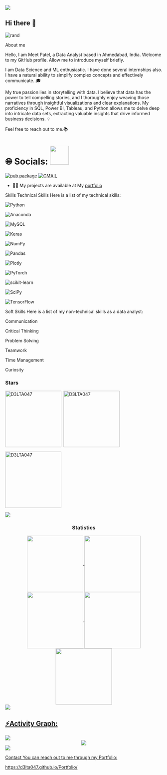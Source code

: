 [![](https://visitcount.itsvg.in/api?id=D3LTA047&icon=9&color=11)](https://visitcount.itsvg.in)

## Hi there 👋
![rand](https://rand-xyz.now.sh/api/hello)

About me


Hello, I am Meet Patel, a Data Analyst based in Ahmedabad, India. Welcome to my GitHub profile. Allow me to introduce myself briefly.

I am Data Science and ML enthusiastic. I have done several internships also. I have a natural ability to simplify complex concepts and effectively communicate. 🎓

My true passion lies in storytelling with data. I believe that data has the power to tell compelling stories, and I thoroughly enjoy weaving those narratives through insightful visualizations and clear explanations. My proficiency in SQL, Power BI, Tableau, and Python allows me to delve deep into intricate data sets, extracting valuable insights that drive informed business decisions. 💡


Feel free to reach out to me.📚


# 🌐 Socials: <img src="https://media.giphy.com/media/LnQjpWaON8nhr21vNW/giphy.gif" width="60">

[![pub package](https://img.shields.io/badge/LinkedIn-0077B5?style=for-the-badge&logo=linkedin&logoColor=white)](https://www.linkedin.com/in/meetdineshbhaipatel/) [![GMAIL](https://img.shields.io/badge/Gmail-D14836?style=for-the-badge&logo=gmail&logoColor=white)](mailto:mdp12199@gmail.com)

- 👨‍💻 My projects are available at My [portfolio](https://d3lta047.github.io/Portfolio/)

Skills
Technical Skills
Here is a list of my technical skills:

![Python](https://img.shields.io/badge/python-3670A0?style=for-the-badge&logo=python&logoColor=ffdd54) 
 
![Anaconda](https://img.shields.io/badge/Anaconda-%2344A833.svg?style=for-the-badge&logo=anaconda&logoColor=white)  
 
![MySQL](https://img.shields.io/badge/mysql-%2300f.svg?style=for-the-badge&logo=mysql&logoColor=white) 

![Keras](https://img.shields.io/badge/Keras-%23D00000.svg?style=for-the-badge&logo=Keras&logoColor=white) 

![NumPy](https://img.shields.io/badge/numpy-%23013243.svg?style=for-the-badge&logo=numpy&logoColor=white) 

![Pandas](https://img.shields.io/badge/pandas-%23150458.svg?style=for-the-badge&logo=pandas&logoColor=white) 

![Plotly](https://img.shields.io/badge/Plotly-%233F4F75.svg?style=for-the-badge&logo=plotly&logoColor=white) 

![PyTorch](https://img.shields.io/badge/PyTorch-%23EE4C2C.svg?style=for-the-badge&logo=PyTorch&logoColor=white) 

![scikit-learn](https://img.shields.io/badge/scikit--learn-%23F7931E.svg?style=for-the-badge&logo=scikit-learn&logoColor=white) 

![SciPy](https://img.shields.io/badge/SciPy-%230C55A5.svg?style=for-the-badge&logo=scipy&logoColor=%white) 

![TensorFlow](https://img.shields.io/badge/TensorFlow-%23FF6F00.svg?style=for-the-badge&logo=TensorFlow&logoColor=white)

Soft Skills
Here is a list of my non-technical skills as a data analyst:

Communication

Critical Thinking

Problem Solving

Teamwork

Time Management

Curiosity

<h3 align="left">Stars</h3>
<img align="left" height="180em" src="https://github-readme-stats.vercel.app/api/top-langs/?username=D3LTA047&layout=compact&theme=transparent" alt=D3LTA047 />

<p>&nbsp;<img align="center" height="180em" src="https://github-readme-stats.vercel.app/api?username=D3LTA047&show_icons=true&locale=en&theme=transparent" alt="D3LTA047" /></p>



<p><img align="center" height="180em" src="https://github-readme-streak-stats.herokuapp.com/?user=D3LTA047&theme=transparent" alt="D3LTA047" /></p>

<img src="https://user-images.githubusercontent.com/73097560/115834477-dbab4500-a447-11eb-908a-139a6edaec5c.gif"><h3 align="center">Statistics</h3>
<div align="center">
<a href="https://github.com/D3LTA047">
<img align="center" src="http://github-profile-summary-cards.vercel.app/api/cards/stats?username=D3LTA047&theme=2077" height="180em" />
<img align="center" src="http://github-profile-summary-cards.vercel.app/api/cards/most-commit-language?username=D3LTA047&theme=2077" height="180em" />
<img align="center" src="http://github-profile-summary-cards.vercel.app/api/cards/repos-per-language?username=D3LTA047&theme=2077" height="180em" />
<img align="center" src="http://github-profile-summary-cards.vercel.app/api/cards/productive-time?username=D3LTA047&theme=2077" height="180em" />
<img align="center" src="http://github-profile-summary-cards.vercel.app/api/cards/profile-details?username=D3LTA047&theme=2077" height="180em" />
</div>
<img src="https://user-images.githubusercontent.com/73097560/115834477-dbab4500-a447-11eb-908a-139a6edaec5c.gif"><h2 align="left">⚡Activity Graph:</h2>
<img align="center" src="https://github-readme-activity-graph.vercel.app/graph?username=D3LTA047&theme=synthwave-84"/>


<div align="center">
  <img src="https://ssr-contributions-svg.vercel.app/_/yashksaini-coder?chart=3dbar&gap=0.6&scale=2&gradient=true&flatten=0&animation=mess&animation_duration=6&animation_loop=true&format=svg&weeks=50&theme=purple&widget_size=large&colors=10002B,240046,3C096C,5A189A,7B2CBF,9D4EDD,C77DFF,E0AAFF&dark=true">
</div>

<!--😂 Random Dev Meme
<img src='https://randommeme-five.vercel.app/' style="height: 400px;"/>
---
Proudly created with GPRM ( https://gprm.itsvg.in ) --> <img src="https://raw.githubusercontent.com/Trilokia/Trilokia/379277808c61ef204768a61bbc5d25bc7798ccf1/bottom_header.svg" />



Contact
You can reach out to me through my Portfolio:

<link>
https://d3lta047.github.io/Portfolio/
